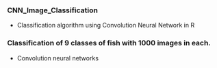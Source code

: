 ### CNN_Image_Classification
* Classification algorithm using Convolution Neural Network in R

### Classification of 9 classes of fish with 1000 images in each. 
* Convolution neural networks 
